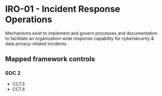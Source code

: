 # IRO-01 - Incident Response Operations
Mechanisms exist to implement and govern processes and documentation to facilitate an organization-wide response capability for cybersecurity & data privacy-related incidents.
## Mapped framework controls
### SOC 2
- CC7.3
- CC7.4